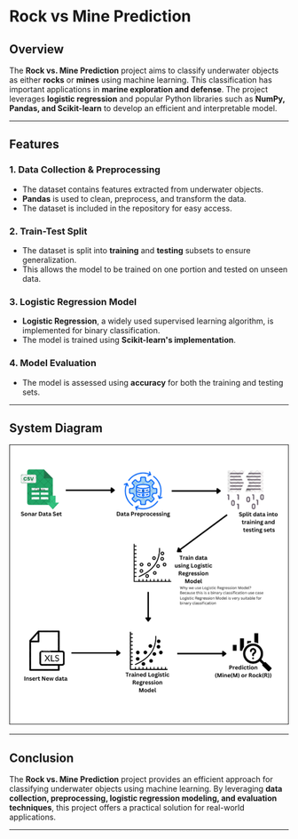 # Rock vs Mine Prediction

## Overview
The **Rock vs. Mine Prediction** project aims to classify underwater objects as either **rocks** or **mines** using machine learning. This classification has important applications in **marine exploration and defense**. The project leverages **logistic regression** and popular Python libraries such as **NumPy, Pandas, and Scikit-learn** to develop an efficient and interpretable model.

---

## Features

### 1. Data Collection & Preprocessing
- The dataset contains features extracted from underwater objects.
- **Pandas** is used to clean, preprocess, and transform the data.
- The dataset is included in the repository for easy access.

### 2. Train-Test Split
- The dataset is split into **training** and **testing** subsets to ensure generalization.
- This allows the model to be trained on one portion and tested on unseen data.

### 3. Logistic Regression Model
- **Logistic Regression**, a widely used supervised learning algorithm, is implemented for binary classification.
- The model is trained using **Scikit-learn's implementation**.

### 4. Model Evaluation
- The model is assessed using **accuracy** for both the training and testing sets.

---

## System Diagram
<p align="left">
  <img src="https://github.com/HasiiPerera/rock-vs-mine-prediction-model/blob/main/System%20Diagram.png" alt="System Diagram" width="600">
</p>

---

## Conclusion
The **Rock vs. Mine Prediction** project provides an efficient approach for classifying underwater objects using machine learning. By leveraging **data collection, preprocessing, logistic regression modeling, and evaluation techniques**, this project offers a practical solution for real-world applications.

---





